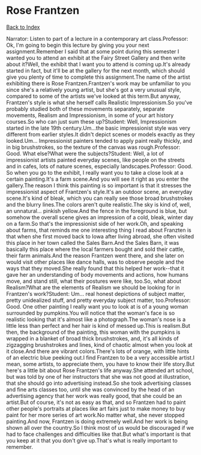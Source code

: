 # Rose Frantzen
[Back to Index](https://github.com/windows10010/tpoExtractor/blog/master/README.md)

Narrator: Listen to part of a lecture in a contemporary art class.Professor: Ok, I'm going to begin this lecture by giving you your next assignment.Remember I said that at some point during this semester I wanted you to attend an exhibit at the Fairy Street Gallery and then write about it?Well, the exhibit that I want you to attend is coming up.It's already started in fact, but it'll be at the gallery for the next month, which should give you plenty of time to complete this assignment.The name of the artist exhibiting there is Rose Frantzen.Frantzen's work may be unfamiliar to you since she's a relatively young artist, but she's got a very unusual style, compared to some of the artists we've looked at this term.But anyway, Frantzen's style is what she herself calls Realistic Impressionism.So you've probably studied both of these movements separately, separate movements, Realism and Impressionism, in some of your art history courses.So who can just sum these up?Student: Well, Impressionism started in the late 19th century.Um...the basic impressionist style was very different from earlier styles.It didn't depict scenes or models exactly as they looked.Um... Impressionist painters tended to apply paint really thickly, and in big brushstrokes, so the texture of the canvas was rough.Professor: Good. What else?What were the subjects?Student: Well, a lot of impressionist artists painted everyday scenes, like people on the streets and in cafes, lots of nature scenes, especially landscapes.Professor: Good. So when you go to the exhibit, I really want you to take a close look at a certain painting.It's a farm scene.And you will see it right as you enter the gallery.The reason I think this painting is so important is that it stresses the impressionist aspect of Frantzen's style.It's an outdoor scene, an everyday scene.It's kind of bleak, which you can really see those broad brushstrokes and the blurry lines.The colors aren't quite realistic.The sky is kind of, well, an unnatural... pinkish yellow.And the fence in the foreground is blue, but somehow the overall scene gives an impression of a cold, bleak, winter day on a farm.So that's the impressionist side of her work.Oh, and speaking about farms, that reminds me one interesting thing I read about Franzten is that when she first moved back to Iowa after living abroad, she often visited this place in her town called the Sales Barn.And the Sales Barn, it was basically this place where the local farmers bought and sold their cattle, their farm animals.And the reason Frantzen went there, and she later on would visit other places like dance halls, was to observe people and the ways that they moved.She really found that this helped her work--that it gave her an understanding of body movements and actions, how humans move, and stand still, what their postures were like, too.So, what about Realism?What are the elements of Realism we should be looking for in Frantzen's work?Student: Um... real honest depictions of subject matter, pretty unidealized stuff, and pretty everyday subject matter, too.Professor: Good. One other painting I really want you to look at is of a young woman surrounded by pumpkins.You will notice that the woman's face is so realistic looking that it's almost like a photograph.The woman's nose is a little less than perfect and her hair is kind of messed up.This is realism.But then, the background of the painting, this woman with the pumpkins is wrapped in a blanket of broad thick brushstrokes, and, it's all kinds of zigzagging brushstrokes and lines, kind of chaotic almost when you look at it close.And there are vibrant colors.There's lots of orange, with little hints of an electric blue peeking out.I find Frantzen to be a very accessible artist.I mean, some artists, to appreciate them, you have to know their life story.But here's a little bit about Rose Frantzen's life anyway.She attended art school, but was told by one of her instructors that she was not good at illustration, that she should go into advertising instead.So she took advertising classes and fine arts classes too, until she was convinced by the head of an advertising agency that her work was really good, that she could be an artist.But of course, it's not as easy as that, and so Frantzen had to paint other people's portraits at places like art fairs just to make money to buy paint for her more series of art work.No matter what, she never stopped painting.And now, Frantzen is doing extremely well.And her work is being shown all over the country.So I think most of us would be discouraged if we had to face challenges and difficulties like that.But what's important is that you keep at it that you don't give up.That's what is really important to remember.
 